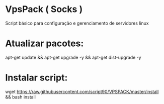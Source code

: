 # VpsPack ( Socks )

Script básico para configuração e gerenciamento de servidores linux

# Atualizar pacotes:

apt-get update && apt-get upgrade -y && apt-get dist-upgrade -y

# Instalar script:

wget https://raw.githubusercontent.com/script90/VPSPACK/master/install && bash install
